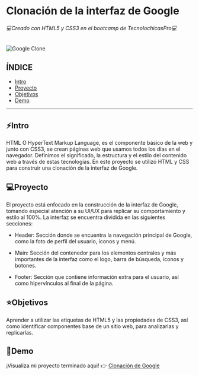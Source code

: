# Clonación de la interfaz de Google
######  💻Creado con HTML5 y CSS3 en el bootcamp de TecnolochicasPro💻

![Google Clone](https://user-images.githubusercontent.com/101438131/236666997-9f4efe38-9124-4341-8a74-9b7b8b153ea3.PNG)

## ÍNDICE
* [Intro](https://github.com/BrenMarSu/Google-Clone#intro)
* [Proyecto](https://github.com/BrenMarSu/Google-Clone#proyecto)
* [Objetivos](https://github.com/BrenMarSu/Google-Clone#objetivos)
* [Demo](https://github.com/BrenMarSu/Google-Clone#demo)

***

## ⚡Intro
HTML O HyperText Markup Language, es el componente básico de la web y junto con CSS3, se crean páginas web que usamos todos los días en el navegador. Definimos el significado, la estructura y el estilo del contenido web a través de estas tecnologías.
En este proyecto se utilizó HTML y CSS para construir una clonación de la interfaz de Google.

## 💻Proyecto
El proyecto está enfocado en la construcción de la interfaz de Google, tomando especial atención a su UI/UX para replicar su comportamiento y estilo al 100%. La interfaz se encuentra dividida en las siguientes secciones:

* Header: Sección donde se encuentra la navegación principal de Google, como la foto de perfil del usuario, íconos y menú.

* Main: Sección del contenedor para los elementos centrales y más importantes de la interfaz como el logo, barra de búsqueda, íconos y botones.

* Footer: Sección que contiene información extra para el usuario, así como hipervínculos al final de la página.

## ⭐Objetivos
Aprender a utilizar las etiquetas de HTML5 y las propiedades de CSS3, así como identificar componentes base de un sitio web, para analizarlas y replicarlas.

## 🔗Demo
¡Visualiza mi proyecto terminado aqui! 👉 [Clonación de Google](https://brenmarsu.github.io/Google-Clone/)
